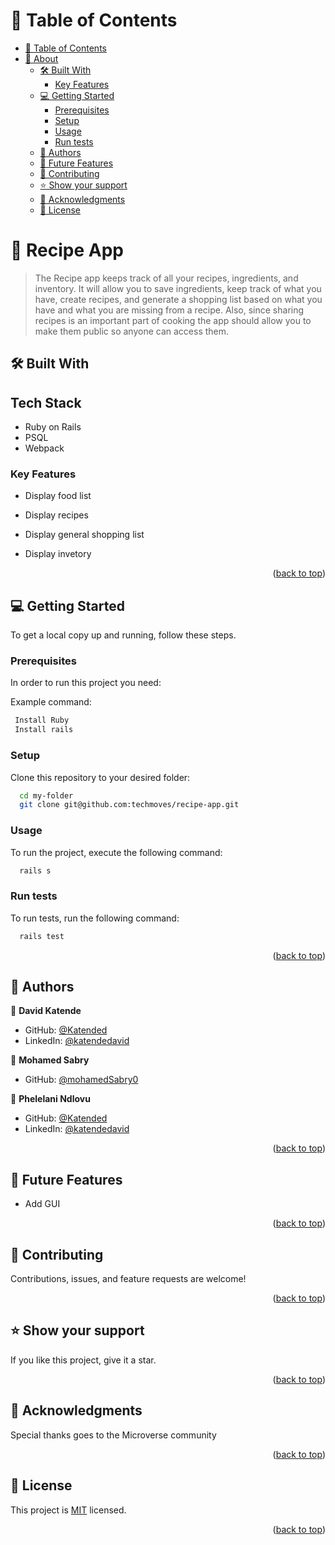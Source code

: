 <a name="readme-top"></a>

<!-- TABLE OF CONTENTS -->

# 📗 Table of Contents

- [📗 Table of Contents](#-table-of-contents)
- [📖 About ](#-about-)
  - [🛠 Built With ](#-built-with-)
    - [Key Features ](#key-features-)
  - [💻 Getting Started ](#-getting-started-)
    - [Prerequisites](#prerequisites)
    - [Setup](#setup)
    - [Usage](#usage)
    - [Run tests](#run-tests)
  - [👥 Authors ](#-authors-)
  - [🔭 Future Features ](#-future-features-)
  - [🤝 Contributing ](#-contributing-)
  - [⭐️ Show your support ](#️-show-your-support-)
  - [🙏 Acknowledgments ](#-acknowledgments-)
  - [📝 License ](#-license-)

<!-- PROJECT DESCRIPTION -->

# 📖 Recipe App <a name="about-the-project"></a>

> The Recipe app keeps track of all your recipes, ingredients, and inventory. It will allow you to save ingredients, keep track of what you have, create recipes, and generate a shopping list based on what you have and what you are missing from a recipe. Also, since sharing recipes is an important part of cooking the app should allow you to make them public so anyone can access them.

## 🛠 Built With <a name="built-with"></a>
<h2> Tech Stack </h2>

- Ruby on Rails
- PSQL
- Webpack

<!-- Features -->

### Key Features <a name="key-features"></a>

- Display food list

- Display recipes

- Display general shopping list

- Display invetory

<p align="right">(<a href="#readme-top">back to top</a>)</p>

<!-- GETTING STARTED -->

## 💻 Getting Started <a name="getting-started"></a>

To get a local copy up and running, follow these steps.

### Prerequisites

In order to run this project you need:

Example command:

```sh
 Install Ruby
 Install rails
```

### Setup

Clone this repository to your desired folder:

```sh
  cd my-folder
  git clone git@github.com:techmoves/recipe-app.git
```

### Usage

To run the project, execute the following command:

```sh
  rails s
```

### Run tests

To run tests, run the following command:

```sh
  rails test
```

<p align="right">(<a href="#readme-top">back to top</a>)</p>

<!-- AUTHORS -->

## 👥 Authors <a name="authors"></a>

👤 **David Katende**

- GitHub: [@Katended](https://github.com/Katended)
- LinkedIn: [@katendedavid](https://www.linkedin.com/in/katendedavid/)

👤 **Mohamed Sabry**

- GitHub: [@mohamedSabry0](https://github.com/mohamedSabry0)

👤 **Phelelani Ndlovu**

- GitHub: [@Katended](https://github.com/techmoves)
- LinkedIn: [@katendedavid](https://www.linkedin.com/in/phelelani-ndlovu-883916160/)

<!-- - LinkedIn: [username](link) -->

<p align="right">(<a href="#readme-top">back to top</a>)</p>

<!-- FUTURE FEATURES -->

## 🔭 Future Features <a name="future-features"></a>

- Add GUI

<p align="right">(<a href="#readme-top">back to top</a>)</p>

<!-- CONTRIBUTING -->

## 🤝 Contributing <a name="contributing"></a>

Contributions, issues, and feature requests are welcome!

<p align="right">(<a href="#readme-top">back to top</a>)</p>

<!-- SUPPORT -->

## ⭐️ Show your support <a name="support"></a>

If you like this project, give it a star.

<p align="right">(<a href="#readme-top">back to top</a>)</p>

<!-- ACKNOWLEDGEMENTS -->

## 🙏 Acknowledgments <a name="acknowledgements"></a>

Special thanks goes to the Microverse community

<p align="right">(<a href="#readme-top">back to top</a>)</p>

## 📝 License <a name="license"></a>

This project is [MIT](./MIT.md) licensed.

<p align="right">(<a href="#readme-top">back to top</a>)</p>